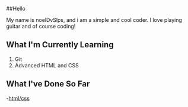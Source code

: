 ##Hello

My name is noelDvSlps, and i am a simple and cool coder.
I love playing guitar and of course coding!

## What I'm Currently Learning

1. Git
2. Advanced HTML and CSS

## What I've Done So Far

-[html/css](https://github.com/noelDvSlps/responsive_website)
